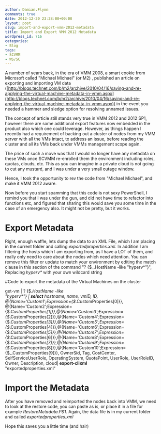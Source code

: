 ```yaml
---
author: Damian.Flynn
comments: true
date: 2012-12-20 23:28:00+00:00
layout: post
slug: import-and-export-vmm-2012-metadata
title: Import and Export VMM 2012 Metadata
wordpress_id: 716
categories:
- Blog
tags:
- SCVMM
- WS/SC
---
```


A number of years back, in the era of VMM 2008, a smart cookie from Microsoft called "Michael Michael" (or M2) , published an article on exporting and importing VM data ([http://blogs.technet.com/b/m2/archive/2010/04/16/saving-and-re-applying-the-virtual-machine-metadata-in-vmm.aspx](http://blogs.technet.com/b/m2/archive/2010/04/16/saving-and-re-applying-the-virtual-machine-metadata-in-vmm.aspx)) in the event you needed a hammer and sledge option for resolving unnamed issues.

The concept of article still stands very true in VMM 2012 and 2012 SP1, however there are some additional export features now embedded in the product also which one could leverage. However, as things happen I recently had a requirement of backing out a cluster of nodes from my VMM server with all the VMs intact, to address an issue, before reading the cluster and all its VMs back under VMMs management scope again.

The price of such a move was that I would no longer have any metadata on these VMs once SCVMM re-enrolled them the environment including roles, quotas, clouds, etc. This as you can imagine in a private cloud is not going to cut any mustard, and I was under a very small outage window.

Hence, I took the opportunity to rev the code from "Michael Michael", and make it VMM 2012 aware.

Now before you start spamming that this code is not sexy PowerShell, I remind you that I was under the gun, and did not have time to refactor into functions etc, and figured that sharing this would save you some time in the case of an emergency also. It might not be pretty, but it works.

# Export Metadata

Right, enough waffle, lets dump the data to an XML File, which I am placing in the current folder and calling _exportedproperties.xml_. In addition I am filtering the hosts which I am exporting from, as I have a LOT of them, and really only need to care about the nodes which need attention. You can remove this filter or update to match your environment by editing the match clause in this section of the command "? {$_.HostName -like "hyperv*"}", Replacing _hyperv*_ with your own wildcard string

#Code to export the metadata of the Virtual Machines on the cluster 

get-vm | ? {$_.HostName -like   
"hyperv*"} | **select** hostname, name, vmID, ID, @{Name='Custom1';Expression={$_.CustomProperties[0]}}, @{Name='Custom2';Expression={$_.CustomProperties[1]}},@{Name='Custom3';Expression={$_.CustomProperties[2]}},@{Name='Custom4';Expression={$_.CustomProperties[3]}},@{Name='Custom5';Expression={$_.CustomProperties[4]}},@{Name='Custom6';Expression={$_.CustomProperties[5]}},@{Name='Custom7';Expression={$_.CustomProperties[6]}},@{Name='Custom8';Expression={$_.CustomProperties[7]}},@{Name='Custom9';Expression={$_.CustomProperties[8]}},@{Name='Custom10';Expression={$_.CustomProperties[9]}}, OwnerSid, Tag, CostCenter, SelfServiceUserRole, OperatingSystem, QuotaPoint, UserRole, UserRoleID, Owner, Description, cloud| **export-clixml**   
"exportedproperties.xml"   


# Import the Metadata

After you have removed and reimported the nodes back into VMM, we need to look at the restore code, you can paste as is, or place it in a file for example _RestoreMetadata.PS1_. Again, the data file is in my current folder and called _exportedproperties.xml_

Hope this saves you a little time (and hair)
